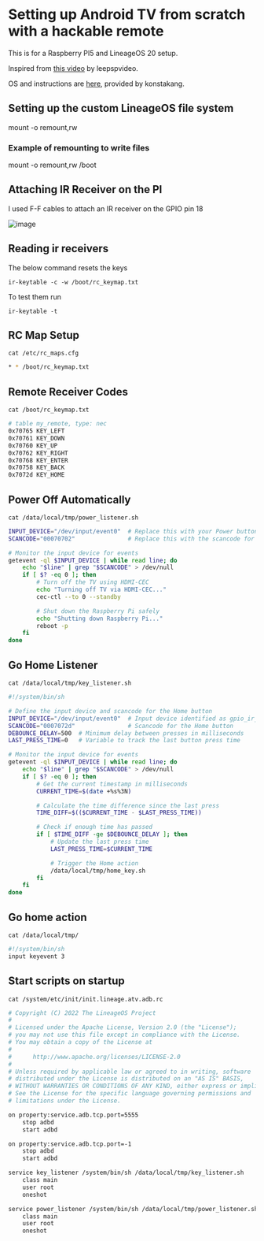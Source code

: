 # Setting up Android TV from scratch with a hackable remote

This is for a Raspberry PI5 and LineageOS 20 setup.

Inspired from [this video](https://youtu.be/OqPmswpuBaU?si=Rro0DnSk3Kd0Nqlo) by leepspvideo.

OS and instructions are [here](https://konstakang.com/devices/rpi5/LineageOS20-ATV/), provided by konstakang.

## Setting up the custom LineageOS file system

mount -o remount,rw <CUSTOM DIRECTORY>

### Example of remounting to write files

mount -o remount,rw /boot

## Attaching IR Receiver on the PI

I used F-F cables to attach an IR receiver on the GPIO pin 18

![image](https://github.com/user-attachments/assets/b2a178cd-63d3-43fb-a193-6fb8fe63a4d6)

## Reading ir receivers

The below command resets the keys

`ir-keytable -c -w /boot/rc_keymap.txt`

To test them run

`ir-keytable -t`

## RC Map Setup

`cat /etc/rc_maps.cfg`

```bash
* * /boot/rc_keymap.txt
```

## Remote Receiver Codes

`cat /boot/rc_keymap.txt`

```bash
# table my_remote, type: nec
0x70765 KEY_LEFT
0x70761 KEY_DOWN
0x70760 KEY_UP
0x70762 KEY_RIGHT
0x70768 KEY_ENTER
0x70758 KEY_BACK
0x7072d KEY_HOME
```

## Power Off Automatically

`cat /data/local/tmp/power_listener.sh`

```bash
INPUT_DEVICE="/dev/input/event0"  # Replace this with your Power button's input device
SCANCODE="00070702"               # Replace this with the scancode for the Power button. Obtainable through getevent

# Monitor the input device for events
getevent -ql $INPUT_DEVICE | while read line; do
    echo "$line" | grep "$SCANCODE" > /dev/null
    if [ $? -eq 0 ]; then
        # Turn off the TV using HDMI-CEC
        echo "Turning off TV via HDMI-CEC..."
        cec-ctl --to 0 --standby

        # Shut down the Raspberry Pi safely
        echo "Shutting down Raspberry Pi..."
        reboot -p
    fi
done
```

## Go Home Listener

`cat /data/local/tmp/key_listener.sh`

```bash
#!/system/bin/sh

# Define the input device and scancode for the Home button
INPUT_DEVICE="/dev/input/event0"  # Input device identified as gpio_ir_recv
SCANCODE="0007072d"               # Scancode for the Home button
DEBOUNCE_DELAY=500  # Minimum delay between presses in milliseconds
LAST_PRESS_TIME=0   # Variable to track the last button press time

# Monitor the input device for events
getevent -ql $INPUT_DEVICE | while read line; do
    echo "$line" | grep "$SCANCODE" > /dev/null
    if [ $? -eq 0 ]; then
        # Get the current timestamp in milliseconds
        CURRENT_TIME=$(date +%s%3N)

        # Calculate the time difference since the last press
        TIME_DIFF=$(($CURRENT_TIME - $LAST_PRESS_TIME))

        # Check if enough time has passed
        if [ $TIME_DIFF -ge $DEBOUNCE_DELAY ]; then
            # Update the last press time
            LAST_PRESS_TIME=$CURRENT_TIME

            # Trigger the Home action
            /data/local/tmp/home_key.sh
        fi
    fi
done
```

## Go home action

`cat /data/local/tmp/`

```bash
#!/system/bin/sh
input keyevent 3
```

## Start scripts on startup

`cat /system/etc/init/init.lineage.atv.adb.rc`

```bash
# Copyright (C) 2022 The LineageOS Project
#
# Licensed under the Apache License, Version 2.0 (the "License");
# you may not use this file except in compliance with the License.
# You may obtain a copy of the License at
#
#      http://www.apache.org/licenses/LICENSE-2.0
#
# Unless required by applicable law or agreed to in writing, software
# distributed under the License is distributed on an "AS IS" BASIS,
# WITHOUT WARRANTIES OR CONDITIONS OF ANY KIND, either express or implied.
# See the License for the specific language governing permissions and
# limitations under the License.

on property:service.adb.tcp.port=5555
    stop adbd
    start adbd

on property:service.adb.tcp.port=-1
    stop adbd
    start adbd

service key_listener /system/bin/sh /data/local/tmp/key_listener.sh
    class main
    user root
    oneshot

service power_listener /system/bin/sh /data/local/tmp/power_listener.sh
    class main
    user root
    oneshot
```
